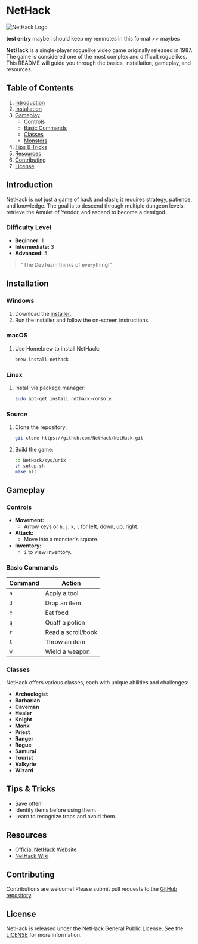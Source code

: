 # NetHack

![NetHack Logo](https://www.nethack.org/common/nethacklogo-348x128.png)

**test entry**
maybe i should keep my remnotes in this format >> maybes

**NetHack** is a single-player roguelike video game originally released in 1987. The game is considered one of the most complex and difficult roguelikes. This README will guide you through the basics, installation, gameplay, and resources.

## Table of Contents
1. [Introduction](#introduction)
2. [Installation](#installation)
3. [Gameplay](#gameplay)
   - [Controls](#controls)
   - [Basic Commands](#basic-commands)
   - [Classes](#classes)
   - [Monsters](#monsters)
4. [Tips & Tricks](#tips--tricks)
5. [Resources](#resources)
6. [Contributing](#contributing)
7. [License](#license)

## Introduction

NetHack is not just a game of hack and slash; it requires strategy, patience, and knowledge. The goal is to descend through multiple dungeon levels, retrieve the Amulet of Yendor, and ascend to become a demigod.

### Difficulty Level

- **Beginner:** 1
- **Intermediate:** 3
- **Advanced:** 5

> "The DevTeam thinks of everything!"

## Installation

### Windows

1. Download the [installer](https://www.nethack.org/v360/ports/download-windows.html).
2. Run the installer and follow the on-screen instructions.

### macOS

1. Use Homebrew to install NetHack:
    ```sh
    brew install nethack
    ```

### Linux

1. Install via package manager:
    ```sh
    sudo apt-get install nethack-console
    ```

### Source

1. Clone the repository:
    ```sh
    git clone https://github.com/NetHack/NetHack.git
    ```
2. Build the game:
    ```sh
    cd NetHack/sys/unix
    sh setup.sh
    make all
    ```

## Gameplay

### Controls

- **Movement:**
  - Arrow keys or `h`, `j`, `k`, `l` for left, down, up, right.
- **Attack:**
  - Move into a monster's square.
- **Inventory:**
  - `i` to view inventory.

### Basic Commands

| Command | Action                 |
| ------- | ---------------------- |
| `a`     | Apply a tool           |
| `d`     | Drop an item           |
| `e`     | Eat food               |
| `q`     | Quaff a potion         |
| `r`     | Read a scroll/book     |
| `t`     | Throw an item          |
| `w`     | Wield a weapon         |

### Classes

NetHack offers various classes, each with unique abilities and challenges:

- **Archeologist**
- **Barbarian**
- **Caveman**
- **Healer**
- **Knight**
- **Monk**
- **Priest**
- **Ranger**
- **Rogue**
- **Samurai**
- **Tourist**
- **Valkyrie**
- **Wizard**

## Tips & Tricks

- Save often!
- Identify items before using them.
- Learn to recognize traps and avoid them.

## Resources

- [Official NetHack Website](https://www.nethack.org/)
- [NetHack Wiki](https://nethackwiki.com/)

## Contributing

Contributions are welcome! Please submit pull requests to the [GitHub repository](https://github.com/NetHack/NetHack).

## License

NetHack is released under the NetHack General Public License. See the [LICENSE](https://www.nethack.org/license.html) for more information.
